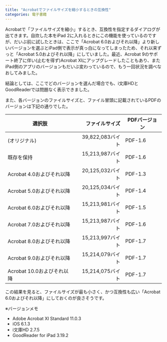 ```yaml
---
title: "Acrobatでファイルサイズを縮小するときの互換性"
categories: 電子書籍
---
```


Acrobatで「ファイルサイズを縮小」するとき、互換性を指定するダイアログが出てきます。自炊した本をiPad 2に入れるときにこの機能を使っているのですが、だいぶ前に試したときは、ここで「Acrobat 6.0およびそれ以降」より新しいバージョンを選ぶとiPad側で表示が真っ白になってしまったため、それ以来ずっと「Acrobat 5.0およびそれ以降」にしていました。最近、Acrobat 9のサポート終了に伴い(止むを得ず)Acrobat XIにアップグレードしたこともあり、またiPad側のアプリのバージョンもだいぶ変わっているので、もう一回状況を調べなおしてみました。

結論としては、ここでどのバージョンを選んだ場合でも、i文庫HDとGoodReaderでは問題なく表示できました。

また、各バージョンのファイルサイズと、ファイル冒頭に記載されているPDFのバージョンは下記の通りでした。

選択肢|ファイルサイズ|PDFバージョン
-|-:|-
(オリジナル)|39,822,083バイト|PDF-1.6
既存を保持|15,213,987バイト|PDF-1.6
Acrobat 4.0およびそれ以降|20,125,032バイト|PDF-1.3
Acrobat 5.0およびそれ以降|20,125,034バイト|PDF-1.4
Acrobat 6.0およびそれ以降|15,213,981バイト|PDF-1.5
Acrobat 7.0およびそれ以降|15,213,987バイト|PDF-1.6
Acrobat 8.0およびそれ以降|15,213,997バイト|PDF-1.7
Acrobat 9.0およびそれ以降|15,214,079バイト|PDF-1.7
Acrobat 10.0およびそれ以降|15,214,075バイト|PDF-1.7

この結果を見ると、ファイルサイズが最も小さく、かつ互換性も広い「Acrobat 6.0およびそれ以降」にしておくのが良さそうです。

※バージョンメモ

- Adobe Acrobat XI Standard 11.0.3
- iOS 6.1.3
- i文庫HD 2.7.5
- GoodReader for iPad 3.19.2
